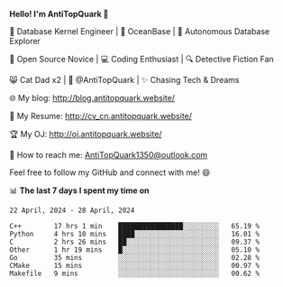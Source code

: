 
**Hello! I'm AntiTopQuark 👋**

🔧 Database Kernel Engineer | 🌊 OceanBase | 🤖 Autonomous Database Explorer

🌱 Open Source Novice | 💻 Coding Enthusiast | 🔍 Detective Fiction Fan

😸 Cat Dad x2 | 🎉 @AntiTopQuark | ✨ Chasing Tech & Dreams

🌐 My blog: http://blog.antitopquark.website/

📄 My Resume: http://cv_cn.antitopquark.website/

🏆 My OJ: http://oj.antitopquark.website/

📧 How to reach me: AntiTopQuark1350@outlook.com

Feel free to follow my GitHub and connect with me! 😄

📊 **The last 7 days I spent my time on** 

<!--START_SECTION:waka-->
```text
22 April, 2024 - 28 April, 2024

C++        17 hrs 1 min    ████████████████░░░░░░░░░   65.19 % 
Python     4 hrs 10 mins   ████░░░░░░░░░░░░░░░░░░░░░   16.01 % 
C          2 hrs 26 mins   ██░░░░░░░░░░░░░░░░░░░░░░░   09.37 % 
Other      1 hr 19 mins    █░░░░░░░░░░░░░░░░░░░░░░░░   05.10 % 
Go         35 mins         ░░░░░░░░░░░░░░░░░░░░░░░░░   02.28 % 
CMake      15 mins         ░░░░░░░░░░░░░░░░░░░░░░░░░   00.97 % 
Makefile   9 mins          ░░░░░░░░░░░░░░░░░░░░░░░░░   00.62 %
```
<!--END_SECTION:waka-->


